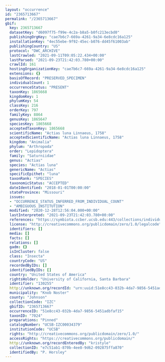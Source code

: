 ```yaml
---
layout: "occurrence"
id: "2365713667"
permalink: "/2365713667"
gbif:
  key: 2365713667
  datasetKey: "d6097f75-f99e-4c2a-b8a5-b0fc213ecbd0"
  publishingOrgKey: "cae7b6c7-669a-4261-9a34-6e8cdc16a125"
  installationKey: "4ec55ebe-9f92-45ec-b076-dd45f61003ab"
  publishingCountry: "US"
  protocol: "DWC_ARCHIVE"
  lastCrawled: "2021-09-11T09:05:22.434+00:00"
  lastParsed: "2021-09-23T21:42:03.780+00:00"
  crawlId: 161
  hostingOrganizationKey: "cae7b6c7-669a-4261-9a34-6e8cdc16a125"
  extensions: {}
  basisOfRecord: "PRESERVED_SPECIMEN"
  individualCount: 1
  occurrenceStatus: "PRESENT"
  taxonKey: 1865668
  kingdomKey: 1
  phylumKey: 54
  classKey: 216
  orderKey: 797
  familyKey: 8864
  genusKey: 1865647
  speciesKey: 1865668
  acceptedTaxonKey: 1865668
  scientificName: "Actias luna Linnaeus, 1758"
  acceptedScientificName: "Actias luna Linnaeus, 1758"
  kingdom: "Animalia"
  phylum: "Arthropoda"
  order: "Lepidoptera"
  family: "Saturniidae"
  genus: "Actias"
  species: "Actias luna"
  genericName: "Actias"
  specificEpithet: "luna"
  taxonRank: "SPECIES"
  taxonomicStatus: "ACCEPTED"
  dateIdentified: "2018-01-01T00:00:00"
  stateProvince: "Missouri"
  issues:
  - "OCCURRENCE_STATUS_INFERRED_FROM_INDIVIDUAL_COUNT"
  - "AMBIGUOUS_INSTITUTION"
  modified: "2020-12-28T12:56:04.000+00:00"
  lastInterpreted: "2021-09-23T21:42:03.780+00:00"
  references: "https://symbiota.ccber.ucsb.edu:443/collections/individual/index.php?occid=130255"
  license: "http://creativecommons.org/publicdomain/zero/1.0/legalcode"
  identifiers: []
  media: []
  facts: []
  relations: []
  gadm: {}
  isInCluster: false
  class: "Insecta"
  countryCode: "US"
  recordedByIDs: []
  identifiedByIDs: []
  country: "United States of America"
  rightsHolder: "University of California, Santa Barbara"
  identifier: "130255"
  http://unknown.org/recordId: "urn:uuid:51e8cc43-032b-4da7-9856-5451adbfaf15"
  municipality: "Knob Noster"
  county: "Johnson"
  collectionCode: "IZC"
  gbifID: "2365713667"
  occurrenceID: "51e8cc43-032b-4da7-9856-5451adbfaf15"
  taxonID: "7024"
  preparations: "Pinned"
  catalogNumber: "UCSB-IZC00034379"
  institutionCode: "UCSB"
  rights: "http://creativecommons.org/publicdomain/zero/1.0/"
  accessRights: "https://creativecommons.org/publicdomain/"
  http://unknown.org/recordEnteredBy: "kristyle"
  collectionID: "e7c51ab1-870b-4ee8-9d62-092875ffa870"
  identifiedBy: "P. Horsley"
---
```

